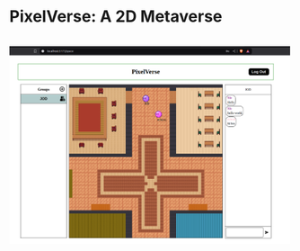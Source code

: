 <h1><strong>PixelVerse</strong>: A 2D Metaverse</h1>

<br>
<img src="https://github.com/Firoar/PixelVerse/blob/main/app/client/public/snap-shot.png" width="500" alt="Sneak peek of PixelVerse"/>
